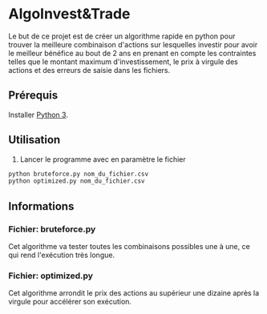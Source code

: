 # AlgoInvest&Trade

Le but de ce projet est de créer un algorithme rapide en python pour trouver la meilleure combinaison d'actions sur lesquelles investir pour avoir le meilleur bénéfice au bout de 2 ans en prenant en compte les contraintes telles que le montant maximum d'investissement, le prix à virgule des actions et des erreurs de saisie dans les fichiers.

## Prérequis

Installer [Python 3](https://www.python.org/downloads/).


## Utilisation
1. Lancer le programme avec en paramètre le fichier
```cmd
python bruteforce.py nom_du_fichier.csv
python optimized.py nom_du_fichier.csv
```

## Informations

### Fichier: bruteforce.py
Cet algorithme va tester toutes les combinaisons possibles une à une, ce qui rend l'exécution très longue.

### Fichier: optimized.py
Cet algorithme arrondit le prix des actions au supérieur une dizaine après la virgule pour accélérer son exécution.
